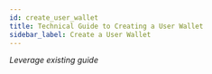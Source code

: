 ```yaml
---
id: create_user_wallet
title: Technical Guide to Creating a User Wallet
sidebar_label: Create a User Wallet
---
```


_Leverage existing guide_